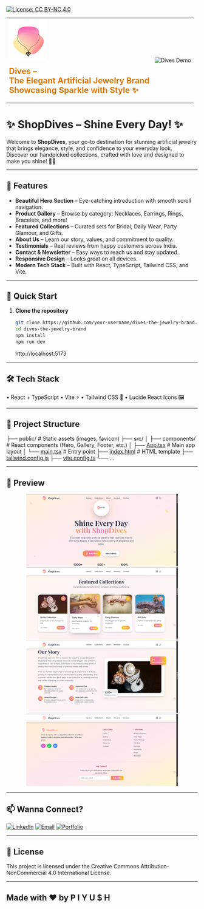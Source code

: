 [![License: CC BY-NC 4.0](https://img.shields.io/badge/License-CC%20BY--NC%204.0-lightgrey.svg)](https://creativecommons.org/licenses/by-nc/4.0/)


<div align="center">
  <table>
    <tr>
      <td align="left" style="vertical-align: middle;">
        <img src="https://raw.githubusercontent.com/Piyush64-bit/Dives---Artificial--Jewelry-Brand/main/public/favicon.png" alt="Dives Logo" width="100" />
        <h2 style="color: #d97706; margin-top: 10px;">
          Dives –<br/>
          The Elegant Artificial Jewelry Brand<br/>
          Showcasing Sparkle with Style ✨
        </h2>
      </td>
      <td align="right">
        <img src="https://raw.githubusercontent.com/Piyush64-bit/Dives---Artificial--Jewelry-Brand/main/public/screenshots/1gif.gif" alt="Dives Demo" width="400" />
      </td>
    </tr>
  </table>
</div>


# ✨ ShopDives – Shine Every Day! ✨

Welcome to **ShopDives**, your go-to destination for stunning artificial jewelry that brings elegance, style, and confidence to your everyday look.  
Discover our handpicked collections, crafted with love and designed to make you shine! 💍🌸

---

## 🌟 Features

- **Beautiful Hero Section** – Eye-catching introduction with smooth scroll navigation.
- **Product Gallery** – Browse by category: Necklaces, Earrings, Rings, Bracelets, and more!
- **Featured Collections** – Curated sets for Bridal, Daily Wear, Party Glamour, and Gifts.
- **About Us** – Learn our story, values, and commitment to quality.
- **Testimonials** – Real reviews from happy customers across India.
- **Contact & Newsletter** – Easy ways to reach us and stay updated.
- **Responsive Design** – Looks great on all devices.
- **Modern Tech Stack** – Built with React, TypeScript, Tailwind CSS, and Vite.

---

## 🚀 Quick Start

1. **Clone the repository**
   ```sh
   git clone https://github.com/your-username/dives-the-jewelry-brand.git
   cd dives-the-jewelry-brand
   npm install
   npm run dev
   ```
   http://localhost:5173

---

## 🛠️ Tech Stack

• React + TypeScript
• Vite ⚡
• Tailwind CSS 🎨
• Lucide React Icons 🖼️

---

## 📁 Project Structure

├── public/           # Static assets (images, favicon)
├── src/
│   ├── components/   # React components (Hero, Gallery, Footer, etc.)
│   ├── [App.tsx](http://_vscodecontentref_/0)       # Main app layout
│   └── [main.tsx](http://_vscodecontentref_/1)      # Entry point
├── [index.html](http://_vscodecontentref_/2)        # HTML template
├── [tailwind.config.js](http://_vscodecontentref_/3)
├── [vite.config.ts](http://_vscodecontentref_/4)
└── ...

---

## 📸 Preview

<p align="center">
  <img src="./public/screenshots/ss1.png" width="400" alt="ShopDives Website Screenshot" />
  <img src="./public/screenshots/ss2.png" width="400" alt="ShopDives Website Screenshot" />
  <img src="./public/screenshots/ss3.png" width="400" alt="ShopDives Website Screenshot" />
  <img src="./public/screenshots/ss4.png" width="400" alt="ShopDives Website Screenshot" />
</p>


---

## 📫 Wanna Connect?

[![LinkedIn](https://img.shields.io/badge/LinkedIn-Connect-blue?style=flat&logo=linkedin)](https://www.linkedin.com/in/piyush64bit)
[![Email](https://img.shields.io/badge/Email-Me-informational?style=flat&logo=gmail)](mailto:piiyush.sonii@outlook.com)
[![Portfolio](https://img.shields.io/badge/Portfolio-Visit%20Now-9cf?style=flat&logo=vercel)](https://piyushportfolio.live)

---

## 📝 License

This project is licensed under the Creative Commons Attribution-NonCommercial 4.0 International License.

--- 

## Made with ❤️ by P I Y U $ H
